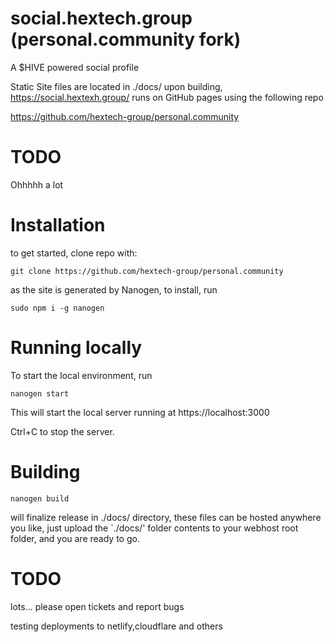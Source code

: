 # social.hextech.group (personal.community fork)
A $HIVE powered social profile

Static Site files are located in ./docs/ upon building,
https://social.hextexh.group/ runs on GitHub pages using the following repo
 
 https://github.com/hextech-group/personal.community

# TODO
Ohhhhh a lot

# Installation
to get started, clone repo with:

`git clone https://github.com/hextech-group/personal.community`

as the site is generated by Nanogen, to install, run 

`sudo npm i -g nanogen`
 
# Running locally

To start the local environment, run

`nanogen start`

This will start the local server running at https://localhost:3000

Ctrl+C to stop the server.

# Building 

`nanogen build` 

will finalize release in ./docs/ directory, 
these files can be hosted anywhere you like, 
just upload the `./docs/' folder contents to your webhost root folder,
and you are ready to go.


# TODO 
lots... please open tickets and report bugs

testing deployments to netlify,cloudflare and others
